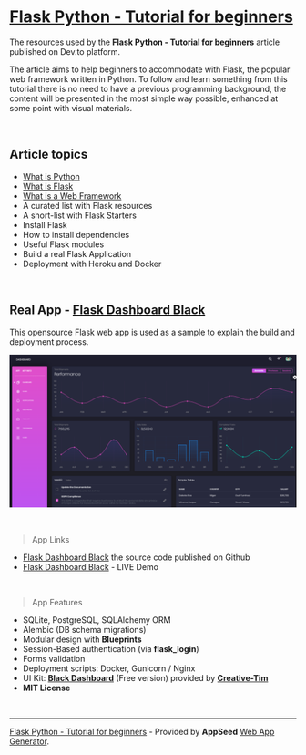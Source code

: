 # [Flask Python - Tutorial for beginners](https://dev.to/sm0ke/flask-python-tutorial-for-beginners-222f)

The resources used by the **Flask Python - Tutorial for beginners** article published on Dev.to platform. 

The article aims to help beginners to accommodate with Flask, the popular web framework written in Python. To follow and learn something from this tutorial there is no need to have a previous programming background, the content will be presented in the most simple way possible, enhanced at some point with visual materials. 

<br />

## Article topics

- [What is Python](https://dev.to/sm0ke/flask-python-tutorial-for-beginners-222f#what-is-python)
- [What is Flask](https://dev.to/sm0ke/flask-python-tutorial-for-beginners-222f#what-is-flask)
- [What is a Web Framework](https://dev.to/sm0ke/flask-python-tutorial-for-beginners-222f#what-is-a-web-framework)
- A curated list with Flask resources
- A short-list with Flask Starters
- Install Flask
- How to install dependencies
- Useful Flask modules
- Build a real Flask Application
- Deployment with Heroku and Docker

<br />

## Real App - [Flask Dashboard Black](https://appseed.us/admin-dashboards/flask-dashboard-black)

This opensource Flask web app is used as a sample to explain the build and deployment process. 

![Flask Dashboard Black - Open-Source Admin Panel Coded in Flask.](https://raw.githubusercontent.com/app-generator/static/master/products/flask-dashboard-black-screen.png)

<br />

> App Links 

- [Flask Dashboard Black](https://github.com/app-generator/flask-black-dashboard) the source code published on Github
- [Flask Dashboard Black](https://flask-dashboard-black.appseed.us/login) - LIVE Demo

<br />

> App Features

- SQLite, PostgreSQL, SQLAlchemy ORM
- Alembic (DB schema migrations)
- Modular design with **Blueprints**
- Session-Based authentication (via **flask_login**)
- Forms validation
- Deployment scripts: Docker, Gunicorn / Nginx
- UI Kit: **[Black Dashboard](https://www.creative-tim.com/product/black-dashboard?ref=appseed)** (Free version) provided by **[Creative-Tim](https://www.creative-tim.com/?ref=appseed)**
- **MIT License**

<br />

---
[Flask Python - Tutorial for beginners](https://dev.to/sm0ke/flask-python-tutorial-for-beginners-222f) - Provided by **AppSeed** [Web App Generator](https://appseed.us/app-generator).
